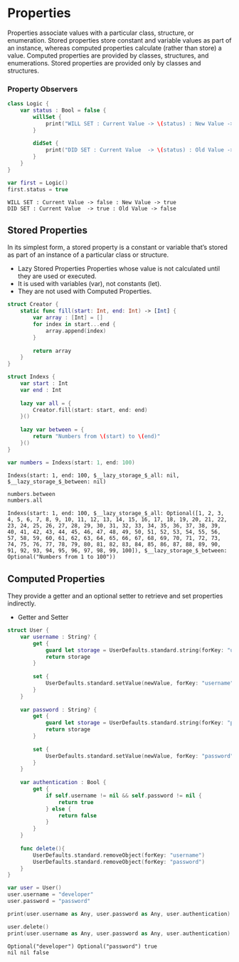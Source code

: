 # Properties
Properties associate values with a particular class, structure, or enumeration. 
Stored properties store constant and variable values as part of an instance, whereas computed properties calculate (rather than store) a value. 
Computed properties are provided by classes, structures, and enumerations. Stored properties are provided only by classes and structures.

### Property Observers
```swift
class Logic {
    var status : Bool = false {
        willSet {
            print("WILL SET : Current Value -> \(status) : New Value -> \(newValue)")
        }
        
        didSet {
            print("DID SET : Current Value  -> \(status) : Old Value -> \(oldValue)")
        }
    }
}

var first = Logic()
first.status = true
```

```
WILL SET : Current Value -> false : New Value -> true
DID SET : Current Value  -> true : Old Value -> false
```

## Stored Properties
In its simplest form, a stored property is a constant or variable that’s stored as part of an instance of a particular class or structure.

- Lazy Stored Properties
Properties whose value is not calculated until they are used or executed.
- It is used with variables (var), not constants (let).
- They are not used with Computed Properties.
```swift
struct Creator {
    static func fill(start: Int, end: Int) -> [Int] {
        var array : [Int] = []
        for index in start...end {
            array.append(index)
        }
        
        return array
    }
}

struct Indexs {
    var start : Int
    var end : Int
    
    lazy var all = {
        Creator.fill(start: start, end: end)
    }()
    
    lazy var between = {
        return "Numbers from \(start) to \(end)"
    }()
}

```

```swift
var numbers = Indexs(start: 1, end: 100)
```
```
Indexs(start: 1, end: 100, $__lazy_storage_$_all: nil, $__lazy_storage_$_between: nil)
```

```swift
numbers.between
numbers.all
```

```
Indexs(start: 1, end: 100, $__lazy_storage_$_all: Optional([1, 2, 3, 4, 5, 6, 7, 8, 9, 10, 11, 12, 13, 14, 15, 16, 17, 18, 19, 20, 21, 22, 23, 24, 25, 26, 27, 28, 29, 30, 31, 32, 33, 34, 35, 36, 37, 38, 39, 40, 41, 42, 43, 44, 45, 46, 47, 48, 49, 50, 51, 52, 53, 54, 55, 56, 57, 58, 59, 60, 61, 62, 63, 64, 65, 66, 67, 68, 69, 70, 71, 72, 73, 74, 75, 76, 77, 78, 79, 80, 81, 82, 83, 84, 85, 86, 87, 88, 89, 90, 91, 92, 93, 94, 95, 96, 97, 98, 99, 100]), $__lazy_storage_$_between: Optional("Numbers from 1 to 100"))
```
## Computed Properties
They provide a getter and an optional setter to retrieve and set properties indirectly.
- Getter and Setter
```swift
struct User {
    var username : String? {
        get {
            guard let storage = UserDefaults.standard.string(forKey: "username") else { return nil }
            return storage
        }
        
        set {
            UserDefaults.standard.setValue(newValue, forKey: "username")
        }
    }
    
    var password : String? {
        get {
            guard let storage = UserDefaults.standard.string(forKey: "password") else { return nil }
            return storage
        }
        
        set {
            UserDefaults.standard.setValue(newValue, forKey: "password")
        }
    }
    
    var authentication : Bool {
        get {
            if self.username != nil && self.password != nil {
                return true
            } else {
                return false
            }
        }
    }
    
    func delete(){
        UserDefaults.standard.removeObject(forKey: "username")
        UserDefaults.standard.removeObject(forKey: "password")
    }
}

var user = User()
user.username = "developer"
user.password = "password"

print(user.username as Any, user.password as Any, user.authentication)

user.delete()
print(user.username as Any, user.password as Any, user.authentication)
```
```
Optional("developer") Optional("password") true
nil nil false
```
